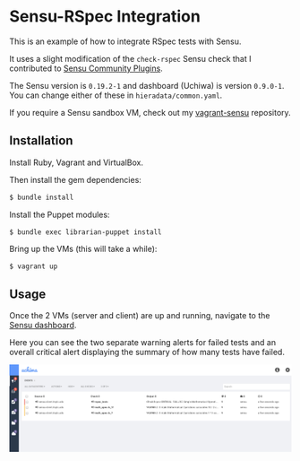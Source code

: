 # Sensu-RSpec Integration

This is an example of how to integrate RSpec tests with Sensu.

It uses a slight modification of the `check-rspec` Sensu check that I contributed to [Sensu Community Plugins](https://github.com/sensu/sensu-community-plugins/blob/master/plugins/rspec/check-rspec.rb).

The Sensu version is `0.19.2-1` and dashboard (Uchiwa) is version `0.9.0-1`. You can change either of these in `hieradata/common.yaml`.

If you require a Sensu sandbox VM, check out my [vagrant-sensu](https://github.com/bsnape/vagrant-sensu) repository.

## Installation

Install Ruby, Vagrant and VirtualBox.

Then install the gem dependencies:

```bash
$ bundle install
```

Install the Puppet modules:

```
$ bundle exec librarian-puppet install
```

Bring up the VMs (this will take a while):

```bash
$ vagrant up
```

## Usage

Once the 2 VMs (server and client) are up and running, navigate to the [Sensu dashboard](http://33.33.33.90:3000/).

Here you can see the two separate warning alerts for failed tests and an overall critical alert
displaying the summary of how many tests have failed.

![Sensu Dashboard](sensu_dashboard.png)
